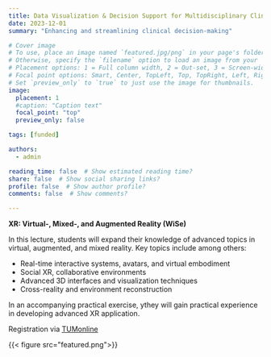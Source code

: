 ```yaml
---
title: Data Visualization & Decision Support for Multidisciplinary Clinical Decision Making
date: 2023-12-01
summary: "Enhancing and streamlining clinical decision-making"

# Cover image
# To use, place an image named `featured.jpg/png` in your page's folder.
# Otherwise, specify the `filename` option to load an image from your `assets/media/` folder.
# Placement options: 1 = Full column width, 2 = Out-set, 3 = Screen-width
# Focal point options: Smart, Center, TopLeft, Top, TopRight, Left, Right, BottomLeft, Bottom, BottomRight
# Set `preview_only` to `true` to just use the image for thumbnails.
image:
  placement: 1
  #caption: "Caption text"
  focal_point: "top"
  preview_only: false

tags: [funded]

authors:
  - admin

reading_time: false  # Show estimated reading time?
share: false  # Show social sharing links?
profile: false  # Show author profile?
comments: false  # Show comments?

---
```


**XR: Virtual-, Mixed-, and Augmented Reality (WiSe)**

In this lecture, students will expand their knowledge of advanced topics in virtual, augmented, and mixed reality. Key topics include among others:
- Real-time interactive systems, avatars, and virtual embodiment
- Social XR, collaborative environments
- Advanced 3D interfaces and visualization techniques
- Cross-reality and environment reconstruction

In an accompanying practical exercise, ythey will gain practical experience in developing advanced XR application.

Registration via [TUMonline](https://campus.tum.de/tumonline/ee/ui/ca2/app/desktop/#/slc.tm.cp/student/courses/950804473?$scrollTo=toc_overview)


{{< figure src="featured.png">}}
